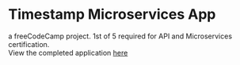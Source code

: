 # Timestamp Microservices App

a freeCodeCamp project. 1st of 5 required for API and Microservices certification.</br>
View the completed application [here](https://smoggy-porch.glitch.me/)
